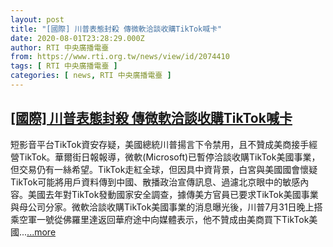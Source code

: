 ```yaml
---
layout: post
title: "[國際] 川普表態封殺 傳微軟洽談收購TikTok喊卡"
date: 2020-08-01T23:28:29.000Z
author: RTI 中央廣播電臺
from: https://www.rti.org.tw/news/view/id/2074410
tags: [ RTI 中央廣播電臺 ]
categories: [ news, RTI 中央廣播電臺 ]
---
```

<!--1596324509000-->
[[國際] 川普表態封殺 傳微軟洽談收購TikTok喊卡](https://www.rti.org.tw/news/view/id/2074410)
------

<div>
短影音平台TikTok資安存疑，美國總統川普揚言下令禁用，且不贊成美商接手經營TikTok。華爾街日報報導，微軟(Microsoft)已暫停洽談收購TikTok美國事業，但交易仍有一絲希望。TikTok走紅全球，但因具中資背景，白宮與美國國會懷疑TikTok可能將用戶資料傳到中國、散播政治宣傳訊息、過濾北京眼中的敏感內容。美國去年對TikTok發動國家安全調查，據傳美方官員已要求TikTok美國事業與母公司分家。微軟洽談收購TikTok美國事業的消息曝光後，川普7月31日晚上搭乘空軍一號從佛羅里達返回華府途中向媒體表示，他不贊成由美商買下TikTok美國...<a target="_blank" href="https://www.rti.org.tw/news/view/id/2074410">...more</a>
</div>
